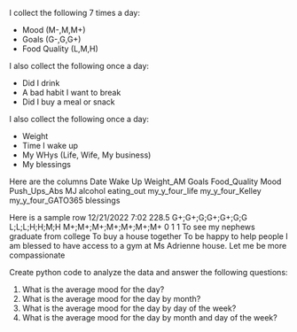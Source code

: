 I collect the following 7 times a day:
- Mood (M-,M,M+)
- Goals (G-,G,G+)
- Food Quality (L,M,H)

I also collect the following once a day:
- Did I drink
- A bad habit I want to break
- Did I buy a meal or snack

I also collect the following once a day:
- Weight
- Time I wake up
- My WHys (Life, Wife, My business)
- My blessings

Here are the columns
Date	Wake Up	Weight_AM	Goals	Food_Quality	Mood	Push_Ups_Abs	MJ	alcohol	eating_out	my_y_four_life	my_y_four_Kelley	my_y_four_GATO365	blessings


Here is a sample row
12/21/2022 7:02		228.5		G+;G+;G;G+;G+;G;G	L;L;L;H;H;M;H	M+;M+;M+;M+;M+;M+;M+		0	1	1			To see my nephews graduate from college	To buy a house together 	To be happy to help people	I am blessed to have access to a gym at Ms Adrienne house. Let me be more compassionate 


Create python code to analyze the data and answer the following questions:

1. What is the average mood for the day?
2. What is the average mood for the day by month?
3. What is the average mood for the day by day of the week?
4. What is the average mood for the day by month and day of the week?
